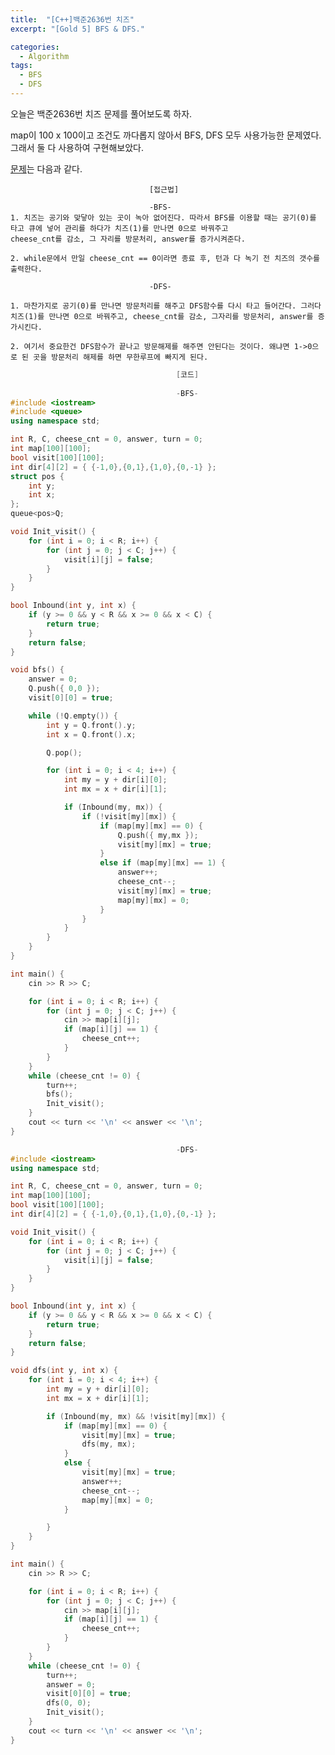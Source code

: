 ```yaml
---
title:  "[C++]백준2636번 치즈"
excerpt: "[Gold 5] BFS & DFS."

categories:
  - Algorithm
tags:
  - BFS
  - DFS
---
```

오늘은 백준2636번 치즈 문제를 풀어보도록 하자.

map이 100 x 100이고 조건도 까다롭지 않아서 BFS, DFS 모두 사용가능한 문제였다. 그래서 둘 다 사용하여 구현해보았다.

[문제](https://www.acmicpc.net/problem/2636)는 다음과 같다.


                                   [접근법]
                                   
                                   -BFS-
	1. 치즈는 공기와 맞닿아 있는 곳이 녹아 없어진다. 따라서 BFS를 이용할 때는 공기(0)를 타고 큐에 넣어 관리를 하다가 치즈(1)를 만나면 0으로 바꿔주고 
	cheese_cnt를 감소, 그 자리를 방문처리, answer를 증가시켜준다.

	2. while문에서 만일 cheese_cnt == 0이라면 종료 후, 턴과 다 녹기 전 치즈의 갯수를 출력한다.

                                   -DFS-
                                   
	1. 마찬가지로 공기(0)를 만나면 방문처리를 해주고 DFS함수를 다시 타고 들어간다. 그러다 치즈(1)를 만나면 0으로 바꿔주고, cheese_cnt를 감소, 그자리를 방문처리, answer를 증가시킨다.

	2. 여기서 중요한건 DFS함수가 끝나고 방문해제를 해주면 안된다는 것이다. 왜냐면 1->0으로 된 곳을 방문처리 해제를 하면 무한루프에 빠지게 된다.
     

```c++
                                     [코드]
                                     
                                     -BFS-
#include <iostream>
#include <queue>
using namespace std;

int R, C, cheese_cnt = 0, answer, turn = 0;
int map[100][100];
bool visit[100][100];
int dir[4][2] = { {-1,0},{0,1},{1,0},{0,-1} };
struct pos {
	int y;
	int x;
};
queue<pos>Q;

void Init_visit() {
	for (int i = 0; i < R; i++) {
		for (int j = 0; j < C; j++) {
			visit[i][j] = false;
		}
	}
}

bool Inbound(int y, int x) {
	if (y >= 0 && y < R && x >= 0 && x < C) {
		return true;
	}
	return false;
}

void bfs() {
	answer = 0;
	Q.push({ 0,0 });
	visit[0][0] = true;

	while (!Q.empty()) {
		int y = Q.front().y;
		int x = Q.front().x;

		Q.pop();

		for (int i = 0; i < 4; i++) {
			int my = y + dir[i][0];
			int mx = x + dir[i][1];

			if (Inbound(my, mx)) {
				if (!visit[my][mx]) {
					if (map[my][mx] == 0) {
						Q.push({ my,mx });
						visit[my][mx] = true;
					}
					else if (map[my][mx] == 1) {
						answer++;
						cheese_cnt--;
						visit[my][mx] = true;
						map[my][mx] = 0;
					}
				}
			}
		}
	}
}

int main() {
	cin >> R >> C;

	for (int i = 0; i < R; i++) {
		for (int j = 0; j < C; j++) {
			cin >> map[i][j];
			if (map[i][j] == 1) {
				cheese_cnt++;
			}
		}
	}
	while (cheese_cnt != 0) {
		turn++;
		bfs();
		Init_visit();
	}
	cout << turn << '\n' << answer << '\n';
}

                                     -DFS-
#include <iostream>
using namespace std;

int R, C, cheese_cnt = 0, answer, turn = 0;
int map[100][100];
bool visit[100][100];
int dir[4][2] = { {-1,0},{0,1},{1,0},{0,-1} };

void Init_visit() {
	for (int i = 0; i < R; i++) {
		for (int j = 0; j < C; j++) {
			visit[i][j] = false;
		}
	}
}

bool Inbound(int y, int x) {
	if (y >= 0 && y < R && x >= 0 && x < C) {
		return true;
	}
	return false;
}

void dfs(int y, int x) {
	for (int i = 0; i < 4; i++) {
		int my = y + dir[i][0];
		int mx = x + dir[i][1];

		if (Inbound(my, mx) && !visit[my][mx]) {
			if (map[my][mx] == 0) {
				visit[my][mx] = true;
				dfs(my, mx);
			}
			else {
				visit[my][mx] = true;
				answer++;
				cheese_cnt--;
				map[my][mx] = 0;
			}

		}
	}
}

int main() {
	cin >> R >> C;

	for (int i = 0; i < R; i++) {
		for (int j = 0; j < C; j++) {
			cin >> map[i][j];
			if (map[i][j] == 1) {
				cheese_cnt++;
			}
		}
	}
	while (cheese_cnt != 0) {
		turn++;
		answer = 0;
		visit[0][0] = true;
		dfs(0, 0);
		Init_visit();
	}
	cout << turn << '\n' << answer << '\n';
}
```
